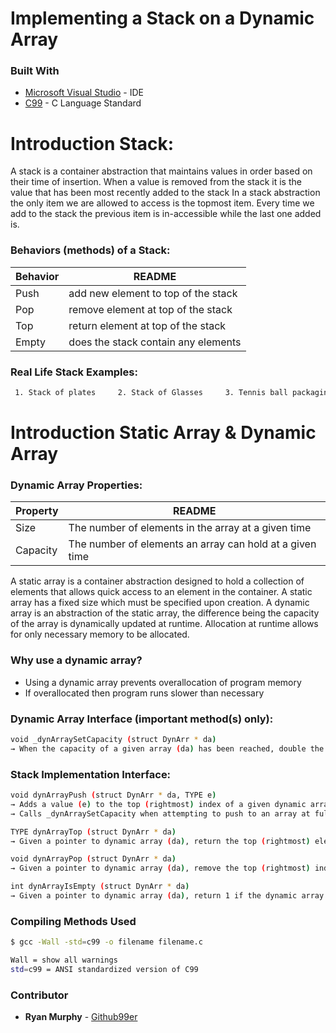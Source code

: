# Implementing a Stack on a Dynamic Array
### Built With
* [Microsoft Visual Studio](https://visualstudio.microsoft.com/pl/) - IDE
* [C99](https://en.wikipedia.org/wiki/C99) - C Language Standard




# Introduction Stack:

A stack is a container abstraction that maintains values in order based on their time of insertion. When a value is removed from the stack it is the value that has been most recently added to the stack In a stack abstraction the only item we are allowed to access is the topmost item. Every time we add to the stack the previous item is in-accessible while the last one added is.
### Behaviors (methods) of a Stack:

| Behavior | README |
| ------ | ------ |
| Push | add new element to top of the stack |
| Pop | remove element at top of the stack |
| Top | return element at top of the stack |
| Empty| does the stack contain any elements |

### Real Life Stack Examples:
```sh
 1. Stack of plates     2. Stack of Glasses     3. Tennis ball packaging     4. Paper in a printer
```
# Introduction Static Array & Dynamic Array

### Dynamic Array Properties:
| Property | README |
| ------ | ------ |
| Size | The number of elements in the array at a given time  |
| Capacity | The number of elements an array can hold at a given time |

A static array is a container abstraction designed to hold a collection of elements that allows quick access to an element in the container. A static array has a fixed size which must be specified upon creation. A dynamic array is an abstraction of the static array, the difference being the capacity of the array is dynamically updated at runtime. Allocation at runtime allows for only necessary memory to be allocated.

### Why use a dynamic array?
- Using a dynamic array prevents overallocation of program memory
- If overallocated then program runs slower than necessary



### Dynamic Array Interface (important method(s) only):
```sh
void _dynArraySetCapacity (struct DynArr * da)
→ When the capacity of a given array (da) has been reached, double the given array’s current capacity
```


### Stack Implementation Interface:



```sh
void dynArrayPush (struct DynArr * da, TYPE e) 
→ Adds a value (e) to the top (rightmost) index of a given dynamic array (da)
→ Calls _dynArraySetCapacity when attempting to push to an array at full capacity

TYPE dynArrayTop (struct DynArr * da) 
→ Given a pointer to dynamic array (da), return the top (rightmost) element of the array

void dynArrayPop (struct DynArr * da) 
→ Given a pointer to dynamic array (da), remove the top (rightmost) index of the given dynamic array (da);

int dynArrayIsEmpty (struct DynArr * da) 
→ Given a pointer to dynamic array (da), return 1 if the dynamic array contains zero elements and return 0 if not;
```

### Compiling Methods Used

```sh
$ gcc -Wall -std=c99 -o filename filename.c 

Wall = show all warnings
std=c99 = ANSI standardized version of C99

```
### Contributor

* **Ryan Murphy** - [Github99er](https://github.com/Github99er)

#

